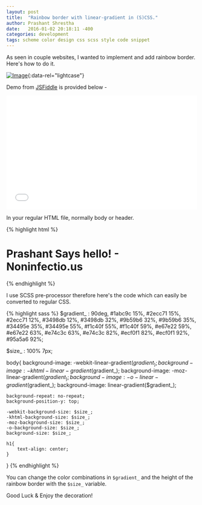```yaml
---
layout: post
title:  "Rainbow border with linear-gradient in (S)CSS."
author: Prashant Shrestha
date:   2016-01-02 20:18:11 -400
categories: development
tags: scheme color design css scss style code snippet
---
```


As seen in couple websites, I wanted to implement and add rainbow border. Here's how to do it.

[![Image](https://i.imgur.com/xU8cjQ3.png)](https://i.imgur.com/xU8cjQ3.png "Demo"){:data-rel="lightcase"}

Demo from [JSFiddle](https://jsfiddle.net/intern0t/fp85voue/4/) is provided below -

<iframe width="100%" height="300" src="//jsfiddle.net/intern0t/fp85voue/4/embedded/html,css,result/" allowfullscreen="allowfullscreen" frameborder="0"></iframe>


In your regular HTML file, normally body or header.

{% highlight html %}
<body>
  <h1>Prashant Says hello! - Noninfectio.us</h1>
</body>
{% endhighlight %}

I use SCSS pre-processor therefore here's the code which can easily be converted to regular CSS.
<!--excerpt-->
{% highlight sass %}
$gradient_ : 90deg, #1abc9c 15%, #2ecc71 15%, #2ecc71 12%, #3498db 12%, #3498db 32%, #9b59b6 32%, #9b59b6 35%, #34495e 35%, #34495e 55%, #f1c40f 55%, #f1c40f 59%, #e67e22 59%, #e67e22 63%, #e74c3c 63%, #e74c3c 82%, #ecf0f1 82%, #ecf0f1 92%, #95a5a6 92%;

$size_  : 100% 7px;

body{
    background-image: -webkit-linear-gradient($gradient_);
    background-image: -khtml-linear-gradient($gradient_);
    background-image: -moz-linear-gradient($gradient_);
    background-image: -o-linear-gradient($gradient_);
    background-image: linear-gradient($gradient_);
    
    background-repeat: no-repeat;
    background-position-y: top;

    -webkit-background-size: $size_;
    -khtml-background-size: $size_;
    -moz-background-size: $size_;
    -o-background-size: $size_;
    background-size: $size_;
    
    h1{
        text-align: center;
    }
}
{% endhighlight %}

You can change the color combinations in `$gradient_` and the height of the rainbow border with the `$size_` variable.

Good Luck & Enjoy the decoration!